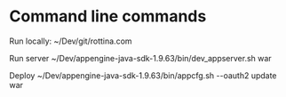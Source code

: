 Command line commands
=====================

Run locally:
~/Dev/git/rottina.com

Run server
~/Dev/appengine-java-sdk-1.9.63/bin/dev_appserver.sh war

Deploy
~/Dev/appengine-java-sdk-1.9.63/bin/appcfg.sh --oauth2 update war
